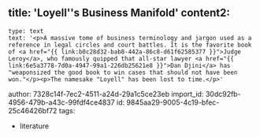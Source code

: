 title: 'Loyell''s Business Manifold'
content2:
  -
    type: text
    text: '<p>A massive tome of business terminology and jargon used as a reference in legal circles and court battles. It is the favorite book of <a href="{{ link:b0c28d32-bab8-442a-86c8-d61f62585377 }}">Judge Leroy</a>, who famously quipped that all-star lawyer <a href="{{ link:6e5a3778-7d0a-4947-99a1-226db25621e8 }}">Dan Djini</a> has "weaponsized the good book to win cases that should not have been won."</p><p>The namesake "Loyell" has been lost to time.</p>'
author: 7328c14f-7ec2-4511-a24d-29a1c5ce23eb
import_id: 30dc92fb-4956-479b-a43c-99fdf4ce4837
id: 9845aa29-9005-4c19-bfec-25c46426bf72
tags:
  - literature

